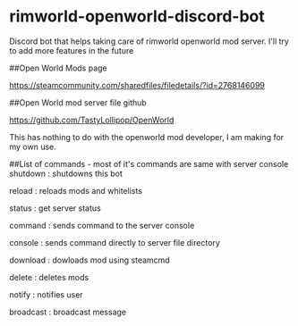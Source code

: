 # rimworld-openworld-discord-bot
Discord bot that helps taking care of rimworld openworld mod server.
I'll try to add more features in the future


##Open World Mods page

https://steamcommunity.com/sharedfiles/filedetails/?id=2768146099

##Open World mod server file github

https://github.com/TastyLollipop/OpenWorld


This has nothing to do with the openworld mod developer, I am making for my own use.

##List of commands - most of it's commands are same with server console
shutdown : shutdowns this bot

reload : reloads mods and whitelists

status : get server status

command : sends command to the server console

console : sends command directly to server file directory

download : dowloads mod using steamcmd

delete : deletes mods

notify : notifies user

broadcast : broadcast message
